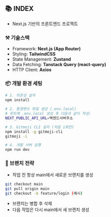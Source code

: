 ## 📚 INDEX

- Next.js 기반의 프론트엔드 프로젝트

### ⚒️ 기술스택

- Framework: **Next.js (App Router)**
- Styling: **TailwindCSS**
- State Management: **Zustand**
- Data Fetching: **Tanstack Query (react-query)**
- HTTP Client: **Axios**

### 📦 개발 환경 세팅

```bash
# 1. 의존성 설치
npm install

# 2. 환경변수 파일 생성 (.env.local)
# 루트에 .env.local 생성 후 다음과 같이 작성:
NEXT_PUBLIC_API_URL=백엔드서버주소

# 3. Gitmoji CLI 설치 (처음 1회만)
npm install -g gitmoji-cli
gitmoji -i

# 4. 개발 서버 실행
npm run dev
```

### 🚀 브랜치 전략

- 작업 전 항상 main에서 새로운 브랜치를 생성

```bash
git checkout main
git pull origin main
git checkout -b feature/login (예시)
```

- 브랜치는 병합 후 삭제
- 다음 작업은 다시 main에서 새 브랜치 생성
